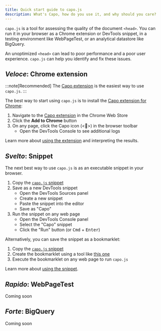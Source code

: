```yaml
---
title: Quick start guide to capo.js
description: What's Capo, how do you use it, and why should you care?
---
```


`capo.js` is a tool for assessing the quality of the document `<head>`. You can run it in your browser as a Chrome extension or DevTools snippet, in a testing environment like WebPageTest, or an analytical datastore like BigQuery.

An unoptimized `<head>` can lead to poor performance and a poor user experience. `capo.js` can help you identify and fix these issues.

## _Veloce_: Chrome extension

:::note[Recommended]
The [Capo extension](https://chrome.google.com/webstore/detail/capo-get-your-%3Chead%3E-in-o/ohabpnaccigjhkkebjofhpmebofgpbeb) is the easiest way to use `capo.js`.
:::

The best way to start using `capo.js` is to install the [Capo extension for Chrome](https://chrome.google.com/webstore/detail/capo-get-your-%3Chead%3E-in-o/ohabpnaccigjhkkebjofhpmebofgpbeb):

1. Navigate to the [Capo extension](https://chrome.google.com/webstore/detail/capo-get-your-%3Chead%3E-in-o/ohabpnaccigjhkkebjofhpmebofgpbeb) in the Chrome Web Store
2. Click the **Add to Chrome** button
3. On any page, click the Capo icon (&lt;👤>) in the browser toolbar
    - Open the DevTools Console to see additional logs

Learn more about [using the extension](/capo.js/user/extension/) and interpreting the results.

## _Svelto_: Snippet

The next best way to use `capo.js` is as an executable snippet in your browser.

1. Copy the [`capo.js` snippet](https://raw.githubusercontent.com/rviscomi/capo.js/main/snippet/capo.js)
2. Save as a new DevTools snippet
    - Open the DevTools Sources panel
    - Create a new snippet
    - Paste the snippet into the editor
    - Save as "Capo"
3. Run the snippet on any web page
    - Open the DevTools Console panel
    - Select the "Capo" snippet
    - Click the "Run" button (or <kbd>Cmd</kbd> + <kbd>Enter</kbd>)

Alternatively, you can save the snippet as a bookmarklet:

1. Copy the [`capo.js` snippet](https://raw.githubusercontent.com/rviscomi/capo.js/main/snippet/capo.js)
2. Create the bookmarklet using a tool like [this one](https://caiorss.github.io/bookmarklet-maker/)
3. Execute the bookmarklet on any web page to run `capo.js`

Learn more about [using the snippet](/capo.js/user/snippet/).

## _Rapido_: WebPageTest

Coming soon

## _Forte_: BigQuery

Coming soon
